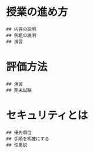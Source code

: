 # 授業の進め方
	## 内容の説明
	## 例題の説明
	## 演習
# 評価方法
	## 演習
	## 期末試験
# セキュリティとは
	## 優先順位
	## 手順を明確にする
	## 性悪説
